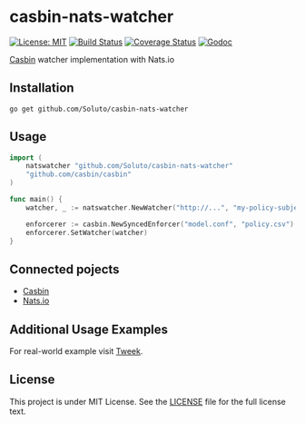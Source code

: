 # casbin-nats-watcher

[![License: MIT](https://img.shields.io/badge/License-MIT-yellow.svg)](https://opensource.org/licenses/MIT)
[![Build Status](https://travis-ci.org/Soluto/casbin-nats-watcher.svg?branch=master)](https://travis-ci.org/Soluto/casbin-nats-watcher)
[![Coverage Status](https://coveralls.io/repos/github/Soluto/casbin-nats-watcher/badge.svg?branch=master)](https://coveralls.io/github/Soluto/casbin-nats-watcher?branch=master)
[![Godoc](https://godoc.org/github.com/Soluto/casbin-nats-watcher?status.svg)](https://godoc.org/github.com/Soluto/casbin-nats-watcher)

[Casbin](https://github.com/casbin/casbin) watcher implementation with Nats.io

## Installation

    go get github.com/Soluto/casbin-nats-watcher

## Usage
```go
import (
	natswatcher "github.com/Soluto/casbin-nats-watcher"
	"github.com/casbin/casbin"
)

func main() {
	watcher, _ := natswatcher.NewWatcher("http://...", "my-policy-subject")

	enforcerer := casbin.NewSyncedEnforcer("model.conf", "policy.csv")
	enforcerer.SetWatcher(watcher)
}
```

## Connected pojects
- [Casbin](https://github.com/casbin/casbin)
- [Nats.io](https://github.com/nats-io/go-nats)


## Additional Usage Examples

For real-world example visit [Tweek](https://github.com/Soluto/tweek).

## License

This project is under MIT License. See the [LICENSE](LICENSE) file for the full license text.
